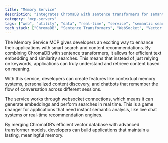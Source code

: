 ```yaml
---
title: "Memory Service"
description: "Integrates ChromaDB with sentence transformers for semantic search and content recommendation via websocket connections."
category: "mcp-servers"
tags: ["web", "utility", "data", "real-time", "service", "semantic search", "content recommendation", "text embedding", "chatbots"]
tech_stack: ["ChromaDB", "Sentence Transformers", "WebSocket", "Vector Database", "Semantic Search", "Real-time Analysis"]
---
```


The Memory Service MCP gives developers an exciting way to enhance their applications with smart search and content recommendations. By combining ChromaDB with sentence transformers, it allows for efficient text embedding and similarity searches. This means that instead of just relying on keywords, applications can truly understand and retrieve content based on meaning.

With this service, developers can create features like contextual memory systems, personalized content discovery, and chatbots that remember the flow of conversation across different sessions. 

The service works through websocket connections, which means it can generate embeddings and perform searches in real time. This is a game changer for applications that need instant semantic analysis, like live chat systems or real-time recommendation engines.

By merging ChromaDB’s efficient vector database with advanced transformer models, developers can build applications that maintain a lasting, meaningful memory.